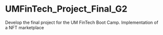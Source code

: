 # UMFinTech_Project_Final_G2
Develop the final project for the UM FinTech Boot Camp. Implementation of a NFT marketplace
